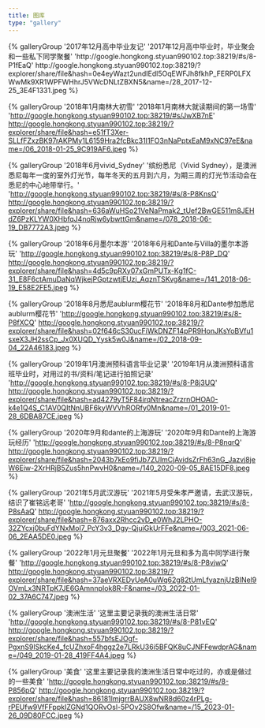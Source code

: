 ```yaml
---
title: 图库
type: "gallery"
---
```

<div class="gallery-group-main">
{% galleryGroup '2017年12月高中毕业友记' '2017年12月高中毕业时，毕业聚会和一些私下同学聚餐' 'http://google.hongkong.styuan990102.top:38219/#s/8-P1fEaQ' http://google.hongkong.styuan990102.top:38219/?explorer/share/file&hash=0e4eyWazt2undIEdl5OqEWFJh8fkhP_FERP0LFXWwMk9XR1WPFWHhrJ5VWcDNLtZBXN5&name=/28_2017-12-25_3E4F1331.jpeg %}

{% galleryGroup '2018年1月南林大初雪' '2018年1月南林大就读期间的第一场雪' 'http://google.hongkong.styuan990102.top:38219/#s/JwXB7nE' http://google.hongkong.styuan990102.top:38219/?explorer/share/file&hash=e51fT3Xer-SLLfFZxzBK97rAKPMy1L6159Hra2fcBkc31I1FO3nNaPptxEaM9xNC97eE&name=/06_2018-01-25_9C919AF6.jpeg %}

{% galleryGroup '2018年6月vivid_Sydney' '缤纷悉尼（Vivid Sydney），是澳洲悉尼每年一度的室外灯光节，每年冬天的五月到六月，为期三周的灯光节活动会在悉尼的中心地带举行。' 'http://google.hongkong.styuan990102.top:38219/#s/8-P8KnsQ' http://google.hongkong.styuan990102.top:38219/?explorer/share/file&hash=636aWuHSo21VeNaPmak2_tUef2BwGE511m8JEHdZ6PzKLYW0XHbfqJ4noRjw6ybwttGm&name=/078_2018-06-19_DB7772A3.jpeg %}

{% galleryGroup '2018年6月墨尔本游' '2018年6月和Dante与Villa的墨尔本游玩' 'http://google.hongkong.styuan990102.top:38219/#s/8-P8P_DQ' http://google.hongkong.styuan990102.top:38219/?explorer/share/file&hash=4d5c9pRXy07xGmPUTx-Kg1fC-31_E8F6ctAmuDaNqWjkejPGptzwtjEUzj_AqznTSKvg&name=/141_2018-06-19_E58E2FE5.jpeg %}

{% galleryGroup '2018年8月悉尼aublurm樱花节' '2018年8月和Dante参加悉尼aublurm樱花节' 'http://google.hongkong.styuan990102.top:38219/#s/8-P8fXCQ' http://google.hongkong.styuan990102.top:38219/?explorer/share/file&hash=02f646cS30ucFiWkDNZF14pPR9HonJKsYoBVfu1sxeX3JH2ssCp_Jx0XUQD_Yysk5w0J&name=/02_2018-09-04_22A46183.jpeg %}

{% galleryGroup '2019年1月澳洲预科语言毕业记录' '2019年1月从澳洲预科语言班毕业时，对用过的书/资料/笔记进行拍照记录' 'http://google.hongkong.styuan990102.top:38219/#s/8-P8j3UQ' http://google.hongkong.styuan990102.top:38219/?explorer/share/file&hash=ad4279yT5F84irqNtreacZrzrnOHOA0-k4e1Q4S_C1AV0QItNnUBF6kyWVVhRORfy0Mn&name=/01_2019-01-28_6DBA87CE.jpeg %}

{% galleryGroup '2020年9月和dante的上海游玩' '2020年9月和Dante的上海游玩经历' 'http://google.hongkong.styuan990102.top:38219/#s/8-P8nqrQ' http://google.hongkong.styuan990102.top:38219/?explorer/share/file&hash=2043b7kEo9fiJb7ZUlmCjAvidsZrFh63nG_Jazvj8jeW6Eiw-2XrHRjB5Zus5hnPwvH0&name=/140_2020-09-05_8AE15DF8.jpeg %}

{% galleryGroup '2021年5月武汉游玩' '2021年5月受朱孝严邀请，去武汉游玩，结识了崔铭远老哥' 'http://google.hongkong.styuan990102.top:38219/#s/8-P8sAaQ' http://google.hongkong.styuan990102.top:38219/?explorer/share/file&hash=876axx2Rhcc2vD_e0WhJ2LPHO-32ZYcxj0buFdYNxMoI7_PcY3v3_Dgy-QjuiGkUrFFe&name=/003_2021-06-06_2EAA5DE0.jpeg %}

{% galleryGroup '2022年1月元旦聚餐' '2022年1月元旦和多为高中同学进行聚餐' 'http://google.hongkong.styuan990102.top:38219/#s/8-P8vjwQ' http://google.hongkong.styuan990102.top:38219/?explorer/share/file&hash=37aeVRXEDyUeA0uWq62g82tUmLfyaznjUzBINel9OVmLx3NRTpK7JE6GAmnnpIok8R-F&name=/03_2022-01-02_37A6C747.jpeg %}

{% galleryGroup '澳洲生活' '这里主要记录我的澳洲生活日常' 'http://google.hongkong.styuan990102.top:38219/#s/8-P81vEQ' http://google.hongkong.styuan990102.top:38219/?explorer/share/file&hash=557bfsEJOgf-PgxnS9lSkcKe4_fcUZhxoF4hggz2e7LRkU36i5BFQK8uCJNFFewdprAG&name=/049_2019-01-28_419FF4A4.jpeg %}

{% galleryGroup '美食' '这里主要记录我的澳洲生活日常中吃过的，亦或是做过的一些美食' 'http://google.hongkong.styuan990102.top:38219/#s/8-P856pQ' http://google.hongkong.styuan990102.top:38219/?explorer/share/file&hash=86181lmjgrrBAUX8wNR8d60z4rPLg-rPEUfw9VfFFppkIZGNd1QORvOsl-5POv2S8Ofw&name=/15_2023-01-26_09D80FCC.jpeg %}
</div>